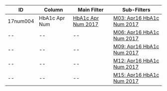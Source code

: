 ID | Column | Main Filter | Sub-Filters | 
-- | ------ | -------| -----------|
17num004| HbA1c Apr Num | [HbA1c Apr Num 2017](https://github.com/Edward-Yao31/Salud-Y-Vida-Report/blob/2017-Salud-Y-Vida-Report/main-filters/num/HbA1c%20Apr%20Num%202017) | [M03: Apr16 HbA1c Num 2017](https://github.com/Edward-Yao31/Salud-Y-Vida-Report/blob/2017-Salud-Y-Vida-Report/sub-filters/num/M03:%20Mar16%20HbA1c%20Num%202017)
-- | --| --|[M06: Apr16 HbA1c Num 2017](https://github.com/Edward-Yao31/Salud-Y-Vida-Report/blob/2017-Salud-Y-Vida-Report/sub-filters/num/M06:%20Apr16%20HbA1c%20Num%202017)|
-- | --| --|[M09: Apr16 HbA1c Num 2017](https://github.com/Edward-Yao31/Salud-Y-Vida-Report/blob/2017-Salud-Y-Vida-Report/sub-filters/num/M09:%20Apr16%20HbA1c%20Num%202017)|
-- | --| --|[M12: Apr16 HbA1c Num 2017](https://github.com/Edward-Yao31/Salud-Y-Vida-Report/blob/2017-Salud-Y-Vida-Report/sub-filters/num/M12:%20Apr16%20HbA1c%20Num%202017)|
-- | --| --|[M15: Apr16 HbA1c Num 2017](https://github.com/Edward-Yao31/Salud-Y-Vida-Report/blob/2017-Salud-Y-Vida-Report/sub-filters/num/M15:%20Apr16%20HbA1c%20Num%202017)|

